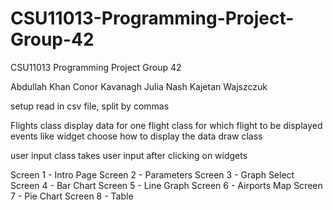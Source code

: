 # CSU11013-Programming-Project-Group-42
CSU11013 Programming Project Group 42

Abdullah Khan
Conor Kavanagh
Julia Nash
Kajetan Wajszczuk

setup
    read in csv file, split by commas

Flights class
    display data for one flight
class for which flight to be displayed
    events like widget
    choose how to display the data
draw class

user input class
    takes user input after clicking on widgets
    
Screen 1 - Intro Page
Screen 2 - Parameters
Screen 3 - Graph Select
Screen 4 - Bar Chart
Screen 5 - Line Graph
Screen 6 - Airports Map
Screen 7 - Pie Chart
Screen 8 - Table
